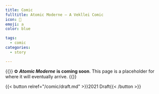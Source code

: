 ```yaml
---
title: Comic
fulltitle: Atomic Moderne — A Vekllei Comic
icon: 💫
emoji: a
color: blue

tags: 
  - comic
categories:
  - story

---
```

{{<note>}}
✿ ***Atomic Moderne*** **is coming soon**. This page is a placeholder for where it will eventually arrive.
{{</note>}}

{{< button relref="/comic/draft.md" >}}2021 Draft{{< /button >}}
